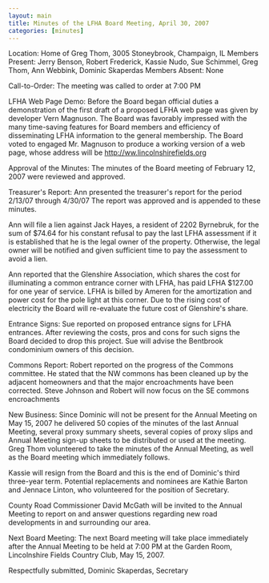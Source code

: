 ```yaml
---
layout: main
title: Minutes of the LFHA Board Meeting, April 30, 2007 
categories: [minutes]
---
```


Location: 
  Home of Greg Thom, 3005 Stoneybrook, Champaign, IL Members
Present: Jerry Benson, Robert Frederick, Kassie Nudo, Sue Schimmel,
Greg Thom, Ann Webbink, Dominic Skaperdas Members Absent: None

Call-to-Order: The meeting was called to order at 7:00 PM

LFHA Web Page Demo: 
  Before the Board began official duties a demonstration of the
first draft of a proposed LFHA web page was given by developer Vern
Magnuson. The Board was favorably impressed with the many
time-saving features for Board members and efficiency of
disseminating LFHA information to the general membership. The Board
voted to engaged Mr. Magnuson to produce a working version of a web
page, whose address will be http://ww.lincolnshirefields.org

Approval of the Minutes: The minutes of the Board meeting of
February 12, 2007 were reviewed and approved.

Treasurer's Report: 
  Ann presented the treasurer's report for the period 2/13/07
through 4/30/07 The report was approved and is appended to these
minutes.

  Ann will file a lien against Jack Hayes, a resident of 2202
Byrnebruk, for the sum of $74.64 for his constant refusal to pay the
last LFHA assessment if it is established that he is the legal owner
of the property. Otherwise, the legal owner will be notified and
given sufficient time to pay the assessment to avoid a lien.

  Ann reported that the Glenshire Association, which shares the cost
for illuminating a common entrance corner with LFHA, has paid LFHA
$127.00 for one year of service. LFHA is billed by Ameren for the
amortization and power cost for the pole light at this corner. Due
to the rising cost of electricity the Board will re-evaluate the
future cost of Glenshire's share.

Entrance Signs: 
  Sue reported on proposed entrance signs for LFHA entrances. After
reviewing the costs, pros and cons for such signs the Board decided
to drop this project. Sue will advise the Bentbrook condominium
owners of this decision.

Commons Report: 
  Robert reported on the progress of the Commons committee. He
stated that the NW commons has been cleaned up by the adjacent
homeowners and that the major encroachments have been corrected.
Steve Johnson and Robert will now focus on the SE commons
encroachments

New Business: 
  Since Dominic will not be present for the Annual Meeting on May
15, 2007 he delivered 50 copies of the minutes of the last Annual
Meeting, several proxy summary sheets, several copies of proxy slips
and Annual Meeting sign-up sheets to be distributed or used at the
meeting. Greg Thom volunteered to take the minutes of the Annual
Meeting, as well as the Board meeting which immediately follows. 

  Kassie will resign from the Board and this is the end of Dominic's
third three-year term. Potential replacements and nominees are
Kathie Barton and Jennace Linton, who volunteered for the position
of Secretary.

  County Road Commissioner David McGath will be invited to the
Annual Meeting to report on and answer questions regarding new road
developments in and surrounding our area.

Next Board Meeting: 
  The next Board meeting will take place immediately after the
Annual Meeting to be held at 7:00 PM at the Garden Room,
Lincolnshire Fields Country Club, May 15, 2007.

Respectfully submitted, 
Dominic Skaperdas, Secretary
